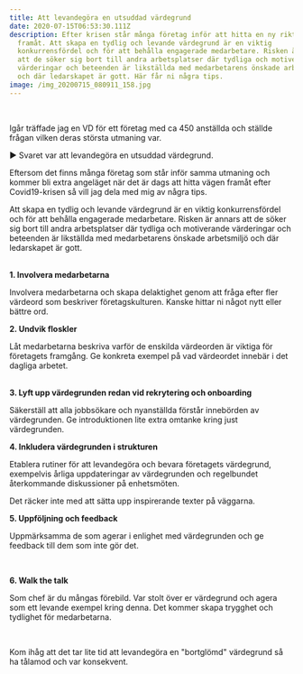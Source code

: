 ```yaml
---
title: Att levandegöra en utsuddad värdegrund
date: 2020-07-15T06:53:30.111Z
description: Efter krisen står många företag inför att hitta en ny riktning
  framåt. Att skapa en tydlig och levande värdegrund är en viktig
  konkurrensfördel och för att behålla engagerade medarbetare. Risken är annars
  att de söker sig bort till andra arbetsplatser där tydliga och motiverande
  värderingar och beteenden är likställda med medarbetarens önskade arbetsmiljö
  och där ledarskapet är gott.⁣ Här får ni några tips.
image: /img_20200715_080911_158.jpg
---
```

⁣

Igår träffade jag en VD för ett företag med ca 450 anställda och ställde frågan vilken deras största utmaning var.⁣

⁣▶️ Svaret var att levandegöra en utsuddad värdegrund.⁣

⁣Eftersom det finns många företag som står inför samma utmaning och kommer bli extra angeläget när det är dags att hitta vägen framåt efter Covid19-krisen så vill jag dela med mig av några tips.⁣

⁣Att skapa en tydlig och levande värdegrund är en viktig konkurrensfördel och för att behålla engagerade medarbetare. Risken är annars att de söker sig bort till andra arbetsplatser där tydliga och motiverande värderingar och beteenden är likställda med medarbetarens önskade arbetsmiljö och där ledarskapet är gott.⁣

⁣\
**1. Involvera medarbetarna⁣**

⁣Involvera medarbetarna och skapa delaktighet genom att fråga efter fler värdeord som beskriver företagskulturen. ⁣Kanske hittar ni något nytt eller bättre ord.⁣

**2. Undvik floskler**

⁣Låt medarbetarna beskriva varför de enskilda värdeorden är viktiga för företagets framgång. Ge konkreta exempel på vad värdeordet innebär i det dagliga arbetet.⁣

\
**3. Lyft upp värdegrunden redan vid rekrytering och onboarding⁣**

⁣Säkerställ att alla jobbsökare och nyanställda förstår innebörden av värdegrunden. ⁣Ge introduktionen lite extra omtanke kring just värdegrunden.⁣



**4. Inkludera värdegrunden i strukturen⁣**

Etablera rutiner för att levandegöra och bevara företagets värdegrund, exempelvis årliga uppdateringar av värdegrunden och regelbundet återkommande diskussioner på enhetsmöten.⁣

Det räcker inte med att sätta upp inspirerande texter på väggarna.⁣⁣



**5. Uppföljning och feedback⁣**

⁣Uppmärksamma de som agerar i enlighet med värdegrunden och ge feedback till dem som inte gör det.⁣

⁣

**6. Walk the talk⁣**

⁣Som chef är du mångas förebild. Var stolt över er värdegrund och agera som ett levande exempel kring denna. Det kommer skapa trygghet och tydlighet för medarbetarna.⁣

⁣

⁣Kom ihåg att det tar lite tid att levandegöra en "bortglömd" värdegrund så ha tålamod och var konsekvent.

⁣